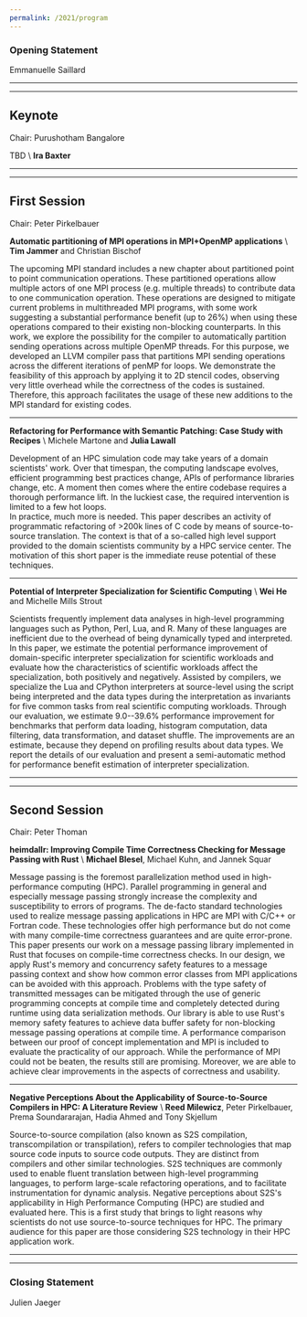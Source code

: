 ```yaml
---
permalink: /2021/program
---
```


<script type="text/javascript" src="/assets/js/timeconvert.js"></script>

### Opening Statement
<!-- **July 2nd, 2021, 14:00 - 14:10 CEST** \\ -->

<p>
<script>
    var d = new Date(Date.UTC(2021, 6, 2, 12, 0));
    var d2 = new Date(Date.UTC(2021, 6, 2, 12, 10));
    myDateTime(d, d2);
</script>
Emmanuelle Saillard
</p>

---
---

## Keynote
<!-- **July 2nd, 2021, 14:10 - 14:55 CEST** \\ -->
<p>
<script>
    var d = new Date(Date.UTC(2021, 6, 2, 12, 10));
    var d2 = new Date(Date.UTC(2021, 6, 2, 12, 55));
    myDateTime(d, d2);
</script>
Chair: Purushotham Bangalore
</p>

TBD \\
**Ira Baxter**

---
---

## First Session
<!-- **July 2nd, 2021, 15:10 - 16:40 CEST** \\ -->
<p>
<script>
    var d = new Date(Date.UTC(2021, 6, 2, 13, 10));
    var d2 = new Date(Date.UTC(2021, 6, 2, 14, 40));
    myDateTime(d, d2);
</script>
Chair: Peter Pirkelbauer
</p>

**Automatic partitioning of MPI operations in MPI+OpenMP applications** \\
**Tim Jammer** and Christian Bischof

The upcoming MPI standard includes a new chapter about partitioned point to point communication operations. These partitioned operations allow multiple actors of one MPI process (e.g. multiple threads) to contribute data to one communication operation. These operations are designed to mitigate current problems in multithreaded MPI programs, with some work suggesting a substantial performance benefit (up to 26%) when using these operations compared to their existing non-blocking counterparts. 
In this work, we explore the possibility for the compiler to automatically partition sending operations across multiple OpenMP threads. For this purpose, we developed an LLVM compiler pass that partitions MPI sending operations across the different iterations of penMP for loops. We demonstrate the feasibility of this approach by applying it to 2D stencil codes, observing very little overhead while the correctness of the codes is sustained. Therefore, this approach facilitates the usage of these new additions to the MPI standard for existing codes.

---

**Refactoring for Performance with Semantic Patching: Case Study with Recipes** \\
Michele Martone and **Julia Lawall**

Development of an HPC simulation code may take years of a domain scientists' work. Over that timespan, the computing landscape evolves, efficient programming best practices change, 
APIs of performance libraries change, etc. A moment then comes where the entire codebase requires a thorough performance lift. In the luckiest case, the required intervention is limited to a few hot loops.  
In practice, much more is needed. This paper describes an activity of programmatic refactoring of >200k lines of C code by means of source-to-source translation. The context is that of a so-called high level support provided to the domain scientists community by a HPC service center. The motivation of this short paper is the immediate reuse potential of these techniques. 

---

**Potential of Interpreter Specialization for Scientific Computing** \\
**Wei He** and Michelle Mills Strout

Scientists frequently implement data analyses in high-level programming languages such as Python, Perl, Lua, and R. Many of these languages are inefficient due to the overhead of being dynamically typed and interpreted. In this paper, we estimate the potential performance improvement of domain-specific interpreter specialization for scientific workloads and evaluate how the characteristics of scientific workloads affect the specialization, both positively and negatively. Assisted by compilers, we specialize the Lua and CPython interpreters at source-level using the script being interpreted and the data types during the interpretation as invariants for five common tasks from real scientific computing workloads. Through our evaluation, we estimate 9.0--39.6% performance improvement for benchmarks that perform data loading, histogram computation, data filtering, data transformation, and dataset shuffle. The improvements are an estimate, because they depend on profiling results about data types. We report the details of our evaluation and present a semi-automatic method for performance benefit estimation of interpreter specialization.

---
---

## Second Session
<!-- **July 2nd, 2021, 16:55 - 17:55 CEST** \\ -->
<p>
<script>
    var d = new Date(Date.UTC(2021, 6, 2, 14, 55));
    var d2 = new Date(Date.UTC(2021, 6, 2, 15, 55));
    myDateTime(d, d2);
</script>
Chair: Peter Thoman
</p>

**heimdallr: Improving Compile Time Correctness Checking for Message Passing with Rust** \\
**Michael Blesel**, Michael Kuhn, and Jannek Squar

Message passing is the foremost parallelization method used in high-performance computing (HPC). Parallel programming in general and especially message passing strongly increase the complexity and susceptibility to errors of programs. The de-facto standard technologies used to realize message passing applications in HPC are MPI with C/C++ or Fortran code. These technologies offer high performance but do not come with many compile-time correctness guarantees and are quite error-prone. This paper presents our work on a message passing library implemented in Rust that focuses on compile-time correctness checks. In our design, we apply Rust's memory and concurrency safety features to a message passing context and show how common error classes from MPI applications can be avoided with this approach. 
Problems with the type safety of transmitted messages can be mitigated through the use of generic programming concepts at compile time and completely detected during runtime using data serialization methods. Our library is able to use Rust's memory safety features to achieve data buffer safety for non-blocking message passing operations at compile time. 
A performance comparison between our proof of concept implementation and MPI is included to evaluate the practicality of our approach. While the performance of MPI could not be beaten, the results still are promising. Moreover, we are able to achieve clear improvements in the aspects of correctness and usability.

---

**Negative Perceptions About the Applicability of Source-to-Source Compilers in HPC: A Literature Review** \\
**Reed Milewicz**, Peter Pirkelbauer, Prema Soundararajan, Hadia Ahmed and Tony Skjellum

Source-to-source compilation (also known as S2S compilation, transcompilation or transpilation), refers to compiler technologies that map source code inputs to source code outputs. They are distinct from compilers and other similar technologies. S2S techniques are commonly used to enable fluent translation between high-level programming languages, to perform large-scale refactoring operations, and to facilitate instrumentation for dynamic analysis. Negative perceptions about S2S's applicability in High Performance Computing (HPC) are studied and evaluated here. This is a first study that brings to light reasons why scientists do not use source-to-source techniques for HPC. The primary audience for this paper are those considering S2S technology in their HPC application work.

---
---

### Closing Statement
<!-- **July 2nd, 2021, 17:55 - 18:00 CEST** \\ -->
<p>
<script>
    var d = new Date(Date.UTC(2021, 6, 2, 15, 55));
    var d2 = new Date(Date.UTC(2021, 6, 2, 16, 0));
    myDateTime(d, d2);
</script>
Julien Jaeger
</p>

